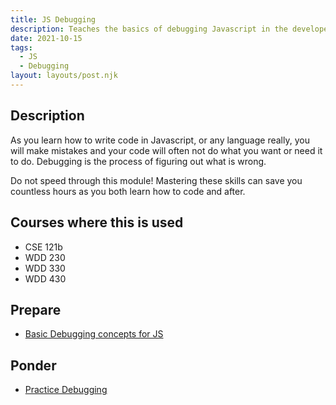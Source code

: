 ```yaml
---
title: JS Debugging
description: Teaches the basics of debugging Javascript in the developer tools of the browser
date: 2021-10-15
tags:
  - JS
  - Debugging
layout: layouts/post.njk
---
```


## Description

As you learn how to write code in Javascript, or any language really, you will make mistakes and your code will often not do what you want or need it to do. Debugging is the process of figuring out what is wrong.

Do not speed through this module! Mastering these skills can save you countless hours as you both learn how to code and after.

## Courses where this is used

- CSE 121b
- WDD 230
- WDD 330
- WDD 430

## Prepare

- [Basic Debugging concepts for JS](prepare1/)

## Ponder

- [Practice Debugging](ponder1/)
